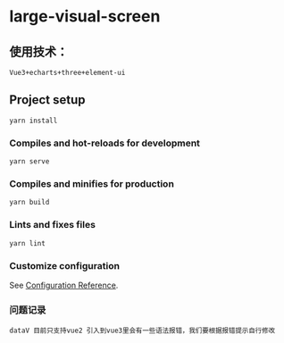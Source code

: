 # large-visual-screen
## 使用技术：
```
Vue3+echarts+three+element-ui
```
## Project setup
```
yarn install
```

### Compiles and hot-reloads for development
```
yarn serve
```

### Compiles and minifies for production
```
yarn build
```

### Lints and fixes files
```
yarn lint
```

### Customize configuration
See [Configuration Reference](https://cli.vuejs.org/config/).

### 问题记录
```
dataV 目前只支持vue2 引入到vue3里会有一些语法报错，我们要根据报错提示自行修改
```

